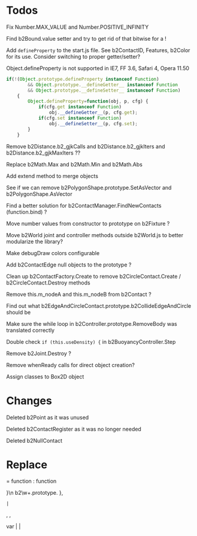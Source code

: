 # Todos

Fix Number.MAX_VALUE and Number.POSITIVE_INFINITY

Find b2Bound.value setter and try to get rid of that bitwise for a !

Add `defineProperty` to the start.js file. See b2ContactID, Features, b2Color for its use. Consider switching to proper getter/setter?

Object.defineProperty is not supported in IE7, FF 3.6, Safari 4, Opera 11.50


```javascript
if(!(Object.prototype.defineProperty instanceof Function)
		&& Object.prototype.__defineGetter__ instanceof Function
		&& Object.prototype.__defineSetter__ instanceof Function)
	{
		Object.defineProperty=function(obj, p, cfg) {
			if(cfg.get instanceof Function)
				obj.__defineGetter__(p, cfg.get);
			if(cfg.set instanceof Function)
				obj.__defineSetter__(p, cfg.set);
		}
	}
```

Remove b2Distance.b2_gjkCalls and b2Distance.b2_gjkIters and b2Distance.b2_gjkMaxIters ??

Replace b2Math.Max and b2Math.Min and b2Math.Abs

Add extend method to merge objects

See if we can remove b2PolygonShape.prototype.SetAsVector and b2PolygonShape.AsVector

Find a better solution for b2ContactManager.FindNewContacts (function.bind) ?

Move number values from constructor to prototype on b2Fixture ?

Move b2World joint and controller methods outside b2World.js to better modularize the library?

Make debugDraw colors configurable

Add b2ContactEdge null objects to the prototype ?

Clean up b2ContactFactory.Create to remove b2CircleContact.Create / b2CircleContact.Destroy methods

Remove this.m_nodeA and this.m_nodeB from b2Contact ?

Find out what b2EdgeAndCircleContact.prototype.b2CollideEdgeAndCircle should be

Make sure the while loop in b2Controller.prototype.RemoveBody was translated correctly

Double check `if (this.useDensity) {` in b2BuoyancyController.Step

Remove b2Joint.Destroy ?

Remove whenReady calls for direct object creation?

Assign classes to Box2D object



# Changes

Deleted b2Point as it was unused

Deleted b2ContactRegister as it was no longer needed

Deleted b2NullContact


# Replace

= function
: function

\}\n	b2\w+\.prototype\.
},

	|

,
,

var |
	|
